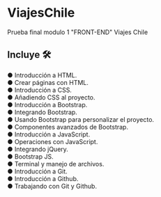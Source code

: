 # ViajesChile

Prueba final modulo 1 "FRONT-END" Viajes Chile

## Incluye 🛠️

● Introducción a HTML.  
● Crear páginas con HTML.  
● Introducción a CSS.  
● Añadiendo CSS al proyecto.  
● Introducción a Bootstrap.  
● Integrando Bootstrap.  
● Usando Bootstrap para personalizar el proyecto.  
● Componentes avanzados de Bootstrap.  
● Introducción a JavaScript.  
● Operaciones con JavaScript.  
● Integrando jQuery.  
● Bootstrap JS.  
● Terminal y manejo de archivos.  
● Introducción a Git.  
● Introducción a Github.  
● Trabajando con Git y Github.  